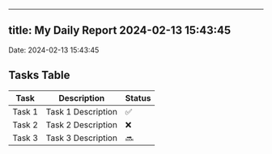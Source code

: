
---
title: My Daily Report 2024-02-13 15:43:45
---

Date: 2024-02-13 15:43:45

## Tasks Table

| Task | Description | Status |
|------|-------------|--------|
| Task 1 | Task 1 Description | ✅ |
| Task 2 | Task 2 Description | ❌ |
| Task 3 | Task 3 Description | 🔜 |
